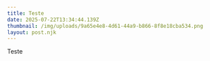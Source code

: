 ```yaml
---
title: Teste
date: 2025-07-22T13:34:44.139Z
thumbnail: /img/uploads/9a65e4e8-4d61-44a9-b866-8f8e18cba534.png
layout: post.njk
---
```

T﻿este